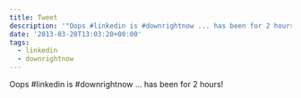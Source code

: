 ```yaml
---
title: Tweet
description: '"Oops #linkedin is #downrightnow ... has been for 2 hours!"'
date: '2013-03-20T13:03:20+00:00'
tags:
  - linkedin
  - downrightnow
---
```

Oops #linkedin is #downrightnow ... has been for 2 hours!
